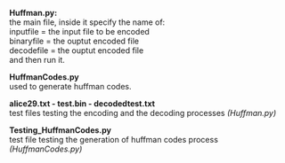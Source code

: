 **Huffman.py:**<br>
the main file, inside it specify the name of:<br>
    inputfile = the input file to be encoded <br>
    binaryfile = the ouptut encoded file<br>
    decodefile = the ouptut encoded file<br>
and then run it.

**HuffmanCodes.py**<br>
used to generate huffman codes.

**alice29.txt - test.bin - decodedtest.txt**<br>
test files testing the encoding and the decoding processes _(Huffman.py)_<br>

**Testing_HuffmanCodes.py**<br>
test file testing the generation of huffman codes process _(HuffmanCodes.py)_